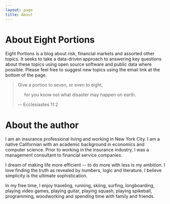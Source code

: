 ```yaml
---
layout: page
title: About
---
```

# About Eight Portions
Eight Portions is a blog about risk, financial markets and assorted other topics. It seeks to take a data-driven approach to answering key questions about these topics using open source software and public data where possible. Please feel free to suggest new topics using the email link at the bottom of the page.

> Give a portion to seven, or even to eight,
>
> &nbsp;&nbsp;&nbsp;&nbsp;&nbsp;for you know not what disaster may happen on earth.
>
> -- Ecclesiastes 11:2

# About the author
I am an insurance professional living and working in New York City. I am a native Californian with an academic background in economics and computer science. Prior to working in the insurance industry, I was a management consultant to financial service companies.

I dream of making life more efficient -- to do more with less is my ambition. I love finding the truth as revealed by numbers, logic and literature. I believe simplicity is the ultimate sophistication.

In my free time, I enjoy traveling, running, skiing, surfing, longboarding, playing video games, playing guitar, playing squash, playing spikeball, programming, woodworking and spending time with family and friends.
